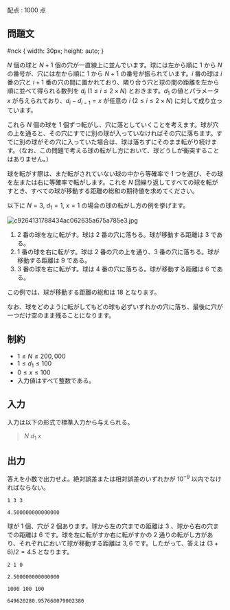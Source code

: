 配点 : $1000$ 点

## 問題文

   #nck {
      width: 30px;
      height: auto;
   }

$N$ 個の球と $N+1$ 個の穴が一直線上に並んでいます。球には左から順に $1$ から $N$ の番号が、穴には左から順に $1$ から $N+1$ の番号が振られています。$i$ 番の球は $i$ 番の穴と $i+1$ 番の穴の間に置かれており、隣り合う穴と球の間の距離を左から順に並べて得られる数列を $d_i$ ($1 \leq i \leq 2 \times N$) とおきます。$d_1$ の値とパラメータ $x$ が与えられており、$d_i - d_{i-1} = x$ が任意の $i$ ($2 \leq i \leq 2 \times N$) に対して成り立っています。

これら $N$ 個の球を $1$ 個ずつ転がし、穴に落としていくことを考えます。球が穴の上を通ると、その穴にすでに別の球が入っていなければその穴に落ちます。すでに別の球がその穴に入っていた場合は、球は落ちずにそのまま転がり続けます。（なお、この問題で考える球の転がし方において、球どうしが衝突することはありません。）

球を転がす際は、まだ転がされていない球の中から等確率で $1$ つを選び、その球を左または右に等確率で転がします。これを $N$ 回繰り返してすべての球を転がすとき、すべての球が移動する距離の総和の期待値を求めてください。

以下に $N = 3$, $d_1 = 1$, $x = 1$ の場合の球の転がし方の例を挙げます。

![c9264131788434ac062635a675a785e3.jpg](https://atcoder.jp/img/agc007/c9264131788434ac062635a675a785e3.jpg)

1. $2$ 番の球を左に転がす。球は $2$ 番の穴に落ちる。球が移動する距離は $3$ である。
2. $1$ 番の球を右に転がす。球は $2$ 番の穴の上を通り、$3$ 番の穴に落ちる。球が移動する距離は $9$ である。
3. $3$ 番の球を右に転がす。球は $4$ 番の穴に落ちる。球が移動する距離は $6$ である。

この例では、球が移動する距離の総和は $18$ となります。

なお、球をどのように転がしてもどの球も必ずいずれかの穴に落ち、最後に穴が一つだけ空のまま残ることになります。

## 制約

- $1 \leq N \leq 200,000$
- $1 \leq d_1 \leq 100$
- $0 \leq x \leq 100$
- 入力値はすべて整数である。

## 入力

入力は以下の形式で標準入力から与えられる。

> $N$ $d_1$ $x$

## 出力

答えを小数で出力せよ。絶対誤差または相対誤差のいずれかが $10^{-9}$ 以内でなければならない。

```input1
1 3 3
```

```output1
4.500000000000000
```

球が $1$ 個、穴が $2$ 個あります。球から左の穴までの距離は $3$ 、球から右の穴までの距離は $6$ です。球を左に転がすか右に転がすかの $2$ 通りの転がし方があり、それぞれにおいて球が移動する距離は $3, 6$ です。したがって、答えは $(3+6)/2 = 4.5$ となります。

```input2
2 1 0
```

```output2
2.500000000000000
```

```input3
1000 100 100
```

```output3
649620280.957660079002380
```